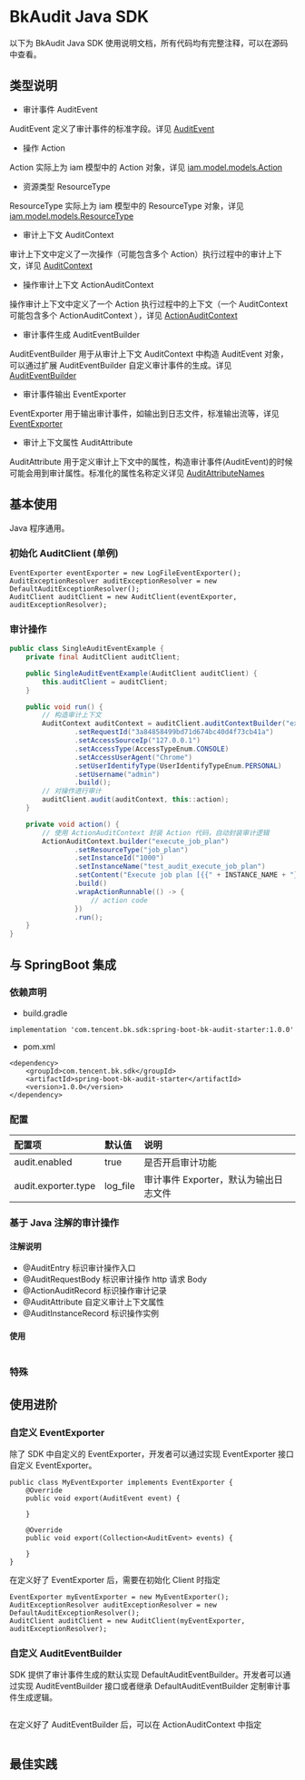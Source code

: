 # BkAudit Java SDK

以下为 BkAudit Java SDK 使用说明文档，所有代码均有完整注释，可以在源码中查看。

## 类型说明

- 审计事件 AuditEvent

AuditEvent 定义了审计事件的标准字段。详见 [AuditEvent](../bk-audit-java-sdk/src/main/java/com/tencent/bk/audit/model/AuditEvent.java)

- 操作 Action

Action 实际上为 iam 模型中的 Action 对象，详见 [iam.model.models.Action](https://github.com/TencentBlueKing/iam-python-sdk/blob/master/iam/model/models.py)

- 资源类型 ResourceType

ResourceType 实际上为 iam 模型中的 ResourceType 对象，详见 [iam.model.models.ResourceType](https://github.com/TencentBlueKing/iam-python-sdk/blob/master/iam/model/models.py)

- 审计上下文 AuditContext

审计上下文中定义了一次操作（可能包含多个 Action）执行过程中的审计上下文，详见 [AuditContext](../bk-audit-java-sdk/src/main/java/com/tencent/bk/audit/context/AuditContext.java)

- 操作审计上下文 ActionAuditContext

操作审计上下文中定义了一个 Action 执行过程中的上下文（一个 AuditContext 可能包含多个 ActionAuditContext ），详见 [ActionAuditContext](../bk-audit-java-sdk/src/main/java/com/tencent/bk/audit/context/ActionAuditContext.java)

- 审计事件生成 AuditEventBuilder

AuditEventBuilder 用于从审计上下文 AuditContext 中构造 AuditEvent 对象，可以通过扩展 AuditEventBuilder 自定义审计事件的生成。详见 [AuditEventBuilder](../bk-audit-java-sdk/src/main/java/com/tencent/bk/audit/AuditEventBuilder.java)

- 审计事件输出 EventExporter

EventExporter 用于输出审计事件，如输出到日志文件，标准输出流等，详见 [EventExporter](../bk-audit-java-sdk/src/main/java/com/tencent/bk/audit/exporter/EventExporter.java)

- 审计上下文属性 AuditAttribute

AuditAttribute 用于定义审计上下文中的属性，构造审计事件(AuditEvent)的时候可能会用到审计属性。标准化的属性名称定义详见 [AuditAttributeNames](../bk-audit-java-sdk/src/main/java/com/tencent/bk/audit/constants/AuditAttributeNames.java)

## 基本使用

Java 程序通用。

### 初始化 AuditClient (单例)

```
EventExporter eventExporter = new LogFileEventExporter();
AuditExceptionResolver auditExceptionResolver = new DefaultAuditExceptionResolver();
AuditClient auditClient = new AuditClient(eventExporter, auditExceptionResolver);
```

### 审计操作
```java
public class SingleAuditEventExample {
    private final AuditClient auditClient;

    public SingleAuditEventExample(AuditClient auditClient) {
        this.auditClient = auditClient;
    }

    public void run() {
        // 构造审计上下文
        AuditContext auditContext = auditClient.auditContextBuilder("execute_job_plan")
                .setRequestId("3a84858499bd71d674bc40d4f73cb41a")
                .setAccessSourceIp("127.0.0.1")
                .setAccessType(AccessTypeEnum.CONSOLE)
                .setAccessUserAgent("Chrome")
                .setUserIdentifyType(UserIdentifyTypeEnum.PERSONAL)
                .setUsername("admin")
                .build();
        // 对操作进行审计
        auditClient.audit(auditContext, this::action);
    }

    private void action() {
        // 使用 ActionAuditContext 封装 Action 代码，自动封装审计逻辑
        ActionAuditContext.builder("execute_job_plan")
                .setResourceType("job_plan")
                .setInstanceId("1000")
                .setInstanceName("test_audit_execute_job_plan")
                .setContent("Execute job plan [{{" + INSTANCE_NAME + "}}]({{" + INSTANCE_ID + "}})")
                .build()
                .wrapActionRunnable(() -> {
                    // action code
                })
                .run();
    }
}
```

## 与 SpringBoot 集成

### 依赖声明
- build.gradle
```
implementation 'com.tencent.bk.sdk:spring-boot-bk-audit-starter:1.0.0'
```
- pom.xml
```
<dependency>
    <groupId>com.tencent.bk.sdk</groupId>
    <artifactId>spring-boot-bk-audit-starter</artifactId>
    <version>1.0.0</version>
</dependency>
```

### 配置
| 配置项              | 默认值   | 说明                                  |
| :------------------ | :------- | :------------------------------------ |
| audit.enabled       | true     | 是否开启审计功能                      |
| audit.exporter.type | log_file | 审计事件 Exporter，默认为输出日志文件 |


### 基于 Java 注解的审计操作
#### 注解说明
- @AuditEntry 标识审计操作入口
- @AuditRequestBody 标识审计操作 http 请求 Body
- @ActionAuditRecord 标识操作审计记录
- @AuditAttribute 自定义审计上下文属性
- @AuditInstanceRecord 标识操作实例

#### 使用
```java

```

### 特殊

## 使用进阶

### 自定义 EventExporter

除了 SDK 中自定义的 EventExporter，开发者可以通过实现 EventExporter 接口自定义 EventExporter。

```
public class MyEventExporter implements EventExporter {
    @Override
    public void export(AuditEvent event) {
        
    }

    @Override
    public void export(Collection<AuditEvent> events) {

    }
}
```

在定义好了 EventExporter 后，需要在初始化 Client 时指定

```
EventExporter myEventExporter = new MyEventExporter();
AuditExceptionResolver auditExceptionResolver = new DefaultAuditExceptionResolver();
AuditClient auditClient = new AuditClient(myEventExporter, auditExceptionResolver);
```

### 自定义 AuditEventBuilder

SDK 提供了审计事件生成的默认实现 DefaultAuditEventBuilder。开发者可以通过实现 AuditEventBuilder 接口或者继承 DefaultAuditEventBuilder 定制审计事件生成逻辑。
```java

```

在定义好了 AuditEventBuilder 后，可以在 ActionAuditContext 中指定

``` java

```



## 最佳实践
### 